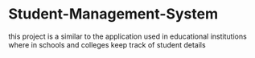 # Student-Management-System
this project is a similar to the application used in educational institutions  where in schools and colleges  keep track of student details 

